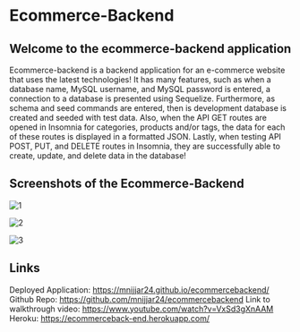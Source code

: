 # Ecommerce-Backend

## Welcome to the ecommerce-backend application

Ecommerce-backend is a backend application for an e-commerce website that uses the latest technologies! It has many features, such as when a database name, MySQL username, and MySQL password is entered, a connection to a database is presented using Sequelize. Furthermore, as schema and seed commands are entered, then is development database is created and seeded with test data. Also, when the API GET routes are opened in Insomnia for categories, products and/or tags, the data for each of these routes is displayed in a formatted JSON. Lastly, when testing API POST, PUT, and DELETE routes in Insomnia, they are successfully able to create, update, and delete data in the database!

## Screenshots of the Ecommerce-Backend 

![1](https://user-images.githubusercontent.com/87215165/147866034-d8f591f5-0058-40ff-be96-c3853b0fc649.png)

![2](https://user-images.githubusercontent.com/87215165/147866036-3cfe02fb-632d-49ed-ac07-d189cd953f78.png)

![3](https://user-images.githubusercontent.com/87215165/147866037-baa771ae-b3fb-4aae-835a-cfe9af884c5c.png)

## Links

Deployed Application: https://mnijjar24.github.io/ecommercebackend/
Github Repo: https://github.com/mnijjar24/ecommercebackend
Link to walkthrough video: https://www.youtube.com/watch?v=VxSd3gXnAAM
Heroku: https://ecommerceback-end.herokuapp.com/